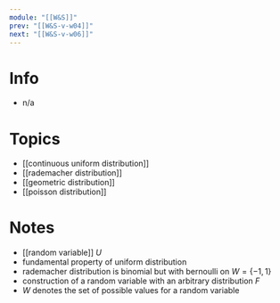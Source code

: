 ```yaml
---
module: "[[W&S]]"
prev: "[[W&S-v-w04]]"
next: "[[W&S-v-w06]]"
---
```



# Info
- n/a


# Topics
- [[continuous uniform distribution]]
- [[rademacher distribution]]
- [[geometric distribution]]
- [[poisson distribution]]


# Notes
- [[random variable]] $U$
- fundamental property of uniform distribution
- rademacher distribution is binomial but with bernoulli on $W = \{ -1, 1 \}$
- construction of a random variable with an arbitrary distribution $F$
- $W$ denotes the set of possible values for a random variable